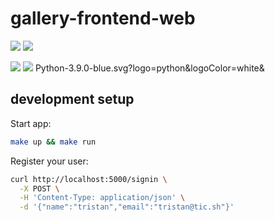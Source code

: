 # gallery-frontend-web

![](https://img.shields.io/badge/release-Alpha%20Corvi-blue)
![](https://img.shields.io/badge/Release&Alpha%20Corvi&blue)


![](https://img.shields.io/badge/Vue.js-1.0.0.svg?logo=vue&logoColor=white)
![](https://img.shields.io/badge/Release&Alpha%20Corvi&blue)
Python-3.9.0-blue.svg?logo=python&logoColor=white&


## development setup

Start app:
```bash
make up && make run
```

Register your user:
```bash
curl http://localhost:5000/signin \
  -X POST \
  -H 'Content-Type: application/json' \
  -d '{"name":"tristan","email":"tristan@tic.sh"}'
```

